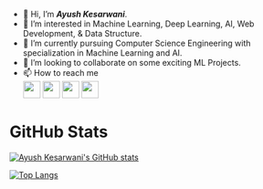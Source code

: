 - 👋 Hi, I’m _**Ayush Kesarwani**_.
- 👀 I’m interested in Machine Learning, Deep Learning, AI, Web Development, & Data Structure.
- 🌱 I’m currently pursuing Computer Science Engineering with specialization in Machine Learning and AI.
- 💞️ I’m looking to collaborate on some exciting ML Projects.
- 📫 How to reach me  
     <a href="https://www.linkedin.com/in/ayush-kesarwani-638094174"><img src="https://user-images.githubusercontent.com/57597700/115197177-530e6b00-a10e-11eb-9dac-9825f62e732a.png" width=30></a> <a href="https://twitter.com/Ayush_1206"><img src="https://user-images.githubusercontent.com/57597700/115197429-9b2d8d80-a10e-11eb-8d08-92f90e571bcf.png" width=30></a> <a href="https://www.instagram.com/_ayush7781_/"><img src="https://user-images.githubusercontent.com/57597700/115205965-b81a8e80-a117-11eb-8426-f55ec91ebe5f.png" width=30></a> <a href="https://github.com/Ayush12062000"><img src="https://user-images.githubusercontent.com/57597700/115197506-ae405d80-a10e-11eb-81d8-def6dac867b4.png" width=30></a>






# GitHub Stats
[![Ayush Kesarwani's GitHub stats](https://github-readme-stats.vercel.app/api?username=Ayush12062000&show_icons=true)](https://github.com/Ayush12062000/github-readme-stats)

[![Top Langs](https://github-readme-stats.vercel.app/api/top-langs/?username=Ayush12062000&layout=compact)](https://github.com/Ayush12062000/github-readme-stats)




<!---
Ayush12062000/Ayush12062000 is a ✨ special ✨ repository because its `README.md` (this file) appears on your GitHub profile.
You can click the Preview link to take a look at your changes.
--->
